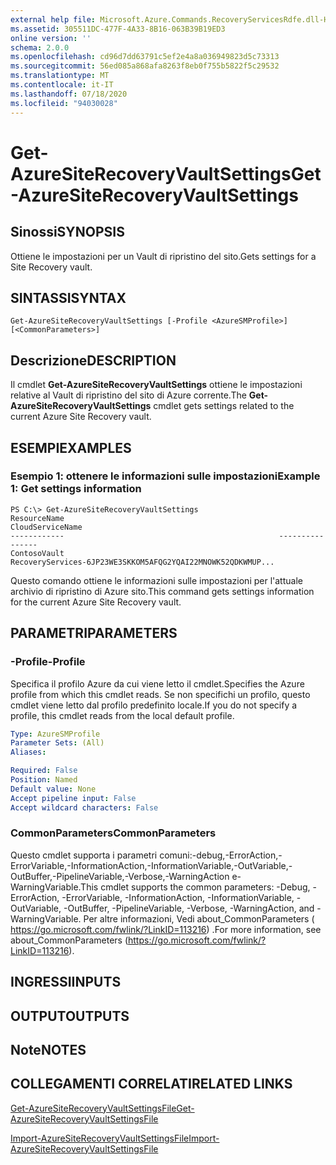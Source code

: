 ```yaml
---
external help file: Microsoft.Azure.Commands.RecoveryServicesRdfe.dll-Help.xml
ms.assetid: 305511DC-477F-4A33-8B16-063B39B19ED3
online version: ''
schema: 2.0.0
ms.openlocfilehash: cd96d7dd63791c5ef2e4a8a036949823d5c73313
ms.sourcegitcommit: 56ed085a868afa8263f8eb0f755b5822f5c29532
ms.translationtype: MT
ms.contentlocale: it-IT
ms.lasthandoff: 07/18/2020
ms.locfileid: "94030028"
---
```

# <span data-ttu-id="fa483-101">Get-AzureSiteRecoveryVaultSettings</span><span class="sxs-lookup"><span data-stu-id="fa483-101">Get-AzureSiteRecoveryVaultSettings</span></span>

## <span data-ttu-id="fa483-102">Sinossi</span><span class="sxs-lookup"><span data-stu-id="fa483-102">SYNOPSIS</span></span>
<span data-ttu-id="fa483-103">Ottiene le impostazioni per un Vault di ripristino del sito.</span><span class="sxs-lookup"><span data-stu-id="fa483-103">Gets settings for a Site Recovery vault.</span></span>

## <span data-ttu-id="fa483-104">SINTASSI</span><span class="sxs-lookup"><span data-stu-id="fa483-104">SYNTAX</span></span>

```
Get-AzureSiteRecoveryVaultSettings [-Profile <AzureSMProfile>] [<CommonParameters>]
```

## <span data-ttu-id="fa483-105">Descrizione</span><span class="sxs-lookup"><span data-stu-id="fa483-105">DESCRIPTION</span></span>
<span data-ttu-id="fa483-106">Il cmdlet **Get-AzureSiteRecoveryVaultSettings** ottiene le impostazioni relative al Vault di ripristino del sito di Azure corrente.</span><span class="sxs-lookup"><span data-stu-id="fa483-106">The **Get-AzureSiteRecoveryVaultSettings** cmdlet gets settings related to the current Azure Site Recovery vault.</span></span>

## <span data-ttu-id="fa483-107">ESEMPI</span><span class="sxs-lookup"><span data-stu-id="fa483-107">EXAMPLES</span></span>

### <span data-ttu-id="fa483-108">Esempio 1: ottenere le informazioni sulle impostazioni</span><span class="sxs-lookup"><span data-stu-id="fa483-108">Example 1: Get settings information</span></span>
```
PS C:\> Get-AzureSiteRecoveryVaultSettings
ResourceName                                                CloudServiceName
------------                                                ----------------
ContosoVault                                                RecoveryServices-6JP23WE3SKKOM5AFQG2YQAI22MNOWK52QDKWMUP...
```

<span data-ttu-id="fa483-109">Questo comando ottiene le informazioni sulle impostazioni per l'attuale archivio di ripristino di Azure sito.</span><span class="sxs-lookup"><span data-stu-id="fa483-109">This command gets settings information for the current  Azure Site Recovery vault.</span></span>

## <span data-ttu-id="fa483-110">PARAMETRI</span><span class="sxs-lookup"><span data-stu-id="fa483-110">PARAMETERS</span></span>

### <span data-ttu-id="fa483-111">-Profile</span><span class="sxs-lookup"><span data-stu-id="fa483-111">-Profile</span></span>
<span data-ttu-id="fa483-112">Specifica il profilo Azure da cui viene letto il cmdlet.</span><span class="sxs-lookup"><span data-stu-id="fa483-112">Specifies the Azure profile from which this cmdlet reads.</span></span>
<span data-ttu-id="fa483-113">Se non specifichi un profilo, questo cmdlet viene letto dal profilo predefinito locale.</span><span class="sxs-lookup"><span data-stu-id="fa483-113">If you do not specify a profile, this cmdlet reads from the local default profile.</span></span>

```yaml
Type: AzureSMProfile
Parameter Sets: (All)
Aliases: 

Required: False
Position: Named
Default value: None
Accept pipeline input: False
Accept wildcard characters: False
```

### <span data-ttu-id="fa483-114">CommonParameters</span><span class="sxs-lookup"><span data-stu-id="fa483-114">CommonParameters</span></span>
<span data-ttu-id="fa483-115">Questo cmdlet supporta i parametri comuni:-debug,-ErrorAction,-ErrorVariable,-InformationAction,-InformationVariable,-OutVariable,-OutBuffer,-PipelineVariable,-Verbose,-WarningAction e-WarningVariable.</span><span class="sxs-lookup"><span data-stu-id="fa483-115">This cmdlet supports the common parameters: -Debug, -ErrorAction, -ErrorVariable, -InformationAction, -InformationVariable, -OutVariable, -OutBuffer, -PipelineVariable, -Verbose, -WarningAction, and -WarningVariable.</span></span> <span data-ttu-id="fa483-116">Per altre informazioni, Vedi about_CommonParameters ( https://go.microsoft.com/fwlink/?LinkID=113216) .</span><span class="sxs-lookup"><span data-stu-id="fa483-116">For more information, see about_CommonParameters (https://go.microsoft.com/fwlink/?LinkID=113216).</span></span>

## <span data-ttu-id="fa483-117">INGRESSI</span><span class="sxs-lookup"><span data-stu-id="fa483-117">INPUTS</span></span>

## <span data-ttu-id="fa483-118">OUTPUT</span><span class="sxs-lookup"><span data-stu-id="fa483-118">OUTPUTS</span></span>

## <span data-ttu-id="fa483-119">Note</span><span class="sxs-lookup"><span data-stu-id="fa483-119">NOTES</span></span>

## <span data-ttu-id="fa483-120">COLLEGAMENTI CORRELATI</span><span class="sxs-lookup"><span data-stu-id="fa483-120">RELATED LINKS</span></span>

[<span data-ttu-id="fa483-121">Get-AzureSiteRecoveryVaultSettingsFile</span><span class="sxs-lookup"><span data-stu-id="fa483-121">Get-AzureSiteRecoveryVaultSettingsFile</span></span>](./Get-AzureSiteRecoveryVaultSettingsFile.md)

[<span data-ttu-id="fa483-122">Import-AzureSiteRecoveryVaultSettingsFile</span><span class="sxs-lookup"><span data-stu-id="fa483-122">Import-AzureSiteRecoveryVaultSettingsFile</span></span>](./Import-AzureSiteRecoveryVaultSettingsFile.md)


